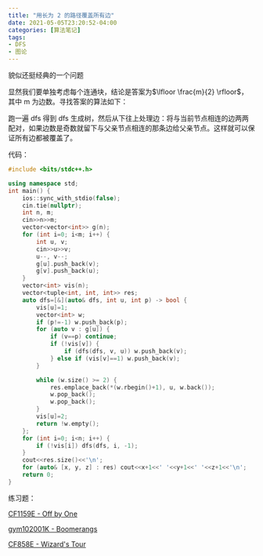 ```yaml
---
title: "用长为 2 的路径覆盖所有边"
date: 2021-05-05T23:20:52-04:00
categories: [算法笔记]
tags:
- DFS
- 图论
---
```

貌似还挺经典的一个问题

显然我们要单独考虑每个连通块，结论是答案为$\lfloor \frac{m}{2} \rfloor$，其中 m 为边数。寻找答案的算法如下：

跑一遍 dfs 得到 dfs 生成树，然后从下往上处理边：将与当前节点相连的边两两配对，如果边数是奇数就留下与父亲节点相连的那条边给父亲节点。这样就可以保证所有边都被覆盖了。

代码：
```cpp
#include <bits/stdc++.h>

using namespace std;
int main() {
    ios::sync_with_stdio(false);
    cin.tie(nullptr);
    int n, m;
    cin>>n>>m;
    vector<vector<int>> g(n);
    for (int i=0; i<m; i++) {
        int u, v;
        cin>>u>>v;
        u--, v--;
        g[u].push_back(v);
        g[v].push_back(u);
    }
    vector<int> vis(n);
    vector<tuple<int, int, int>> res;
    auto dfs=[&](auto& dfs, int u, int p) -> bool {
        vis[u]=1;
        vector<int> w;
        if (p!=-1) w.push_back(p);
        for (auto v : g[u]) {
            if (v==p) continue;
            if (!vis[v]) {
                if (dfs(dfs, v, u)) w.push_back(v);
            } else if (vis[v]==1) w.push_back(v);
        }

        while (w.size() >= 2) {
            res.emplace_back(*(w.rbegin()+1), u, w.back());
            w.pop_back();
            w.pop_back();
        }
        vis[u]=2;
        return !w.empty();
    };
    for (int i=0; i<n; i++) {
        if (!vis[i]) dfs(dfs, i, -1);
    }
    cout<<res.size()<<'\n';
    for (auto& [x, y, z] : res) cout<<x+1<<' '<<y+1<<' '<<z+1<<'\n';
    return 0;
}
```

练习题：

[CF1159E - Off by One](https://codeforces.com/contest/1519/problem/E)

[gym102001K - Boomerangs](https://codeforces.com/gym/102001/problem/K)

[CF858E - Wizard's Tour](https://codeforces.com/contest/858/problem/F)
